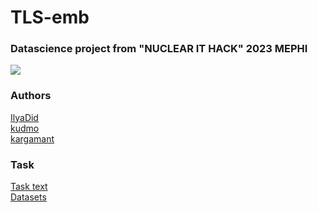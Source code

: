 # TLS-emb
### Datascience project from "NUCLEAR IT HACK" 2023 MEPHI
![](https://github.com/kargamant/TLS-emb/assets/54020145/a54039b0-5a2a-4995-83ac-970d2eb39f0e)
### Authors
[IlyaDid](https://github.com/IlyaDid)\
[kudmo](https://github.com/kudmo)\
[kargamant](https://github.com/kargamant)
### Task
[Task text](https://github.com/kargamant/TLS-emb/files/11939832/_._._.pdf)\
[Datasets](https://drive.google.com/drive/folders/18FbIpfbq0cRKPw5a3cBdjFVTXkdHUiut?usp=sharing)
